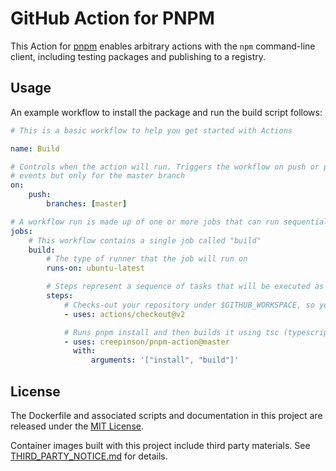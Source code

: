 # GitHub Action for PNPM

This Action for [pnpm](https://pnpm.js.org) enables arbitrary actions with the `npm` command-line client, including testing packages and publishing to a registry.

## Usage

An example workflow to install the package and run the build script follows:

```yaml
# This is a basic workflow to help you get started with Actions

name: Build

# Controls when the action will run. Triggers the workflow on push or pull request
# events but only for the master branch
on:
    push:
        branches: [master]

# A workflow run is made up of one or more jobs that can run sequentially or in parallel
jobs:
    # This workflow contains a single job called "build"
    build:
        # The type of runner that the job will run on
        runs-on: ubuntu-latest

        # Steps represent a sequence of tasks that will be executed as part of the job
        steps:
            # Checks-out your repository under $GITHUB_WORKSPACE, so your job can access it
            - uses: actions/checkout@v2

            # Runs pnpm install and then builds it using tsc (typescript compiler)
            - uses: creepinson/pnpm-action@master
              with:
                  arguments: '["install", "build"]'
```

## License

The Dockerfile and associated scripts and documentation in this project are released under the [MIT License](LICENSE).

Container images built with this project include third party materials. See [THIRD_PARTY_NOTICE.md](THIRD_PARTY_NOTICE.md) for details.

